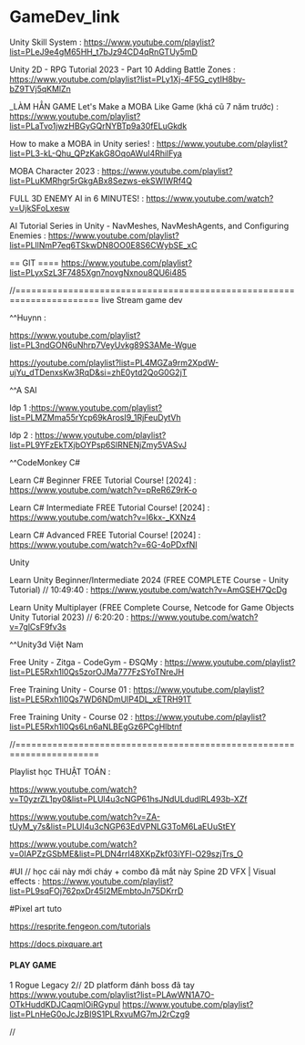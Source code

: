 # GameDev_link

Unity Skill System : https://www.youtube.com/playlist?list=PLeJ9e4gM65HH_t7bJz94CD4qRnGTUy5mD

Unity 2D - RPG Tutorial 2023 - Part 10 Adding Battle Zones : https://www.youtube.com/playlist?list=PLy1Xj-4F5G_cytIH8by-bZ9TVj5qKMlZn

_LÀM HẲN GAME
Let's Make a MOBA Like Game (khá cũ 7 năm trước) : https://www.youtube.com/playlist?list=PLaTvo1jwzHBGyGQrNYBTp9a30fELuGkdk

How to make a MOBA in Unity series! : https://www.youtube.com/playlist?list=PL3-kL-Qhu_QPzKakG8OqoAWul4RhilFya

MOBA Character 2023 : https://www.youtube.com/playlist?list=PLuKMRhgr5rGkgABx8Sezws-ekSWIWRf4Q

FULL 3D ENEMY AI in 6 MINUTES! : https://www.youtube.com/watch?v=UjkSFoLxesw

AI Tutorial Series in Unity - NavMeshes, NavMeshAgents, and Configuring Enemies : https://www.youtube.com/playlist?list=PLllNmP7eq6TSkwDN8OO0E8S6CWybSE_xC

== GIT ====
https://www.youtube.com/playlist?list=PLyxSzL3F7485Xgn7novgNxnou8QU6i485


//======================================================================
live Stream game dev

^^Huynn : 

https://www.youtube.com/playlist?list=PL3ndGON6uNhrp7VeyUvkg89S3AMe-Wgue

https://youtube.com/playlist?list=PL4MGZa9rm2XpdW-ujYu_dTDenxsKw3RqD&si=zhE0ytd2QoG0G2jT

^^A SAI 

lớp 1 :https://www.youtube.com/playlist?list=PLMZMma55rYcp69kArosI9_1RjFeuDytVh

lớp 2 : https://www.youtube.com/playlist?list=PL9YFzEkTXjbOYPsp6SlRNENjZmy5VASvJ

^^CodeMonkey
C#

Learn C# Beginner FREE Tutorial Course! [2024]
 : https://www.youtube.com/watch?v=pReR6Z9rK-o

Learn C# Intermediate FREE Tutorial Course! [2024]
 : https://www.youtube.com/watch?v=I6kx-_KXNz4 

Learn C# Advanced FREE Tutorial Course! [2024] 
: https://www.youtube.com/watch?v=6G-4oPDxfNI

Unity

Learn Unity Beginner/Intermediate 2024 (FREE COMPLETE Course - Unity Tutorial) // 10:49:40
: https://www.youtube.com/watch?v=AmGSEH7QcDg

Learn Unity Multiplayer (FREE Complete Course, Netcode for Game Objects Unity Tutorial 2023) // 6:20:20 
: https://www.youtube.com/watch?v=7glCsF9fv3s

^^Unity3d Việt Nam

Free Unity - Zitga - CodeGym - ĐSQMy : 
https://www.youtube.com/playlist?list=PLE5Rxh1l0Qs5zorOJMa777FzSYoTNreJH

Free Training Unity - Course 01 : 
https://www.youtube.com/playlist?list=PLE5Rxh1l0Qs7WD6NDmUlP4DL_xETRH91T

Free Training Unity - Course 02 : 
https://www.youtube.com/playlist?list=PLE5Rxh1l0Qs6Ln6aNLBEgGz6PCgHlbtnf


//======================================================================

Playlist học THUẬT TOÁN :

https://www.youtube.com/watch?v=T0yzrZL1py0&list=PLUl4u3cNGP61hsJNdULdudlRL493b-XZf

https://www.youtube.com/watch?v=ZA-tUyM_y7s&list=PLUl4u3cNGP63EdVPNLG3ToM6LaEUuStEY

https://www.youtube.com/watch?v=0IAPZzGSbME&list=PLDN4rrl48XKpZkf03iYFl-O29szjTrs_O





#UI // học cái này mới cháy + combo đã mắt này
Spine 2D VFX | Visual effects : https://www.youtube.com/playlist?list=PL9sqFOj762pxDr45I2MEmbtoJn75DKrrD




#Pixel art
tuto 

https://resprite.fengeon.com/tutorials

https://docs.pixquare.art






#### PLAY GAME

1 Rogue Legacy 2// 2D platform đánh boss đã tay 
https://www.youtube.com/playlist?list=PLAwWN1A7O-OTkHuddKDJCaqmlOiRGypul
https://www.youtube.com/playlist?list=PLnHeG0oJcJzBI9S1PLRxvuMG7mJ2rCzg9


//

